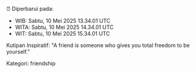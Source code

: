 ⏰ Diperbarui pada:
- WIB: Sabtu, 10 Mei 2025 13.34.01 UTC
- WITA: Sabtu, 10 Mei 2025 14.34.01 UTC
- WIT: Sabtu, 10 Mei 2025 15.34.01 UTC

Kutipan Inspiratif:
"A friend is someone who gives you total freedom to be yourself."


Kategori: friendship


